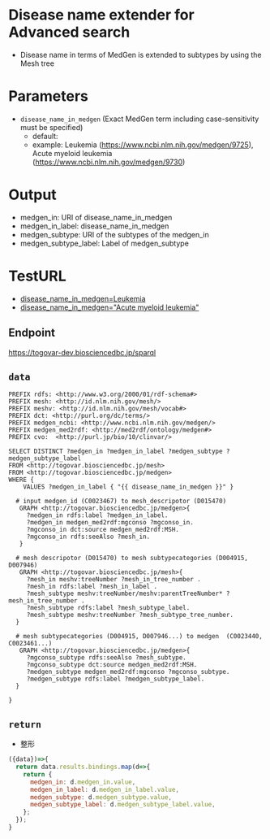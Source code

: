 # Disease name extender for Advanced search
* Disease name in terms of MedGen is extended to subtypes by using the Mesh tree  

# Parameters
* `disease_name_in_medgen` (Exact MedGen term including case-sensitivity must be specified) 
  * default: 
  * example: Leukemia (https://www.ncbi.nlm.nih.gov/medgen/9725), Acute myeloid leukemia (https://www.ncbi.nlm.nih.gov/medgen/9730)   

# Output
* medgen_in: URI of disease_name_in_medgen 
* medgen_in_label: disease_name_in_medgen
* medgen_subtype: URI of the subtypes of the medgen_in
* medgen_subtype_label: Label of medgen_subtype

  
# TestURL
- [disease_name_in_medgen=Leukemia](https://togovar-dev.biosciencedbc.jp/sparqlist/api/advanced_search_disease_name_extender?disease_name_in_medgen=Leukemia)
- [disease_name_in_medgen="Acute myeloid leukemia"](https://togovar-dev.biosciencedbc.jp/sparqlist/api/advanced_search_disease_name_extender?disease_name_in_medgen=Acute%20myeloid%20leukemia)

## Endpoint
https://togovar-dev.biosciencedbc.jp/sparql

## `data`
```sparql
PREFIX rdfs: <http://www.w3.org/2000/01/rdf-schema#>
PREFIX mesh: <http://id.nlm.nih.gov/mesh/>
PREFIX meshv: <http://id.nlm.nih.gov/mesh/vocab#>
PREFIX dct: <http://purl.org/dc/terms/>
PREFIX medgen_ncbi: <http://www.ncbi.nlm.nih.gov/medgen/>
PREFIX medgen_med2rdf: <http://med2rdf/ontology/medgen#>
PREFIX cvo:  <http://purl.jp/bio/10/clinvar/>

SELECT DISTINCT ?medgen_in ?medgen_in_label ?medgen_subtype ?medgen_subtype_label 
FROM <http://togovar.biosciencedbc.jp/mesh>
FROM <http://togovar.biosciencedbc.jp/medgen>
WHERE {
    VALUES ?medgen_in_label { "{{ disease_name_in_medgen }}" }
  
  # input medgen_id (C0023467) to mesh_descripotor (D015470)
   GRAPH <http://togovar.biosciencedbc.jp/medgen>{
     ?medgen_in rdfs:label ?medgen_in_label.
     ?medgen_in medgen_med2rdf:mgconso ?mgconso_in.
     ?mgconso_in dct:source medgen_med2rdf:MSH. 
     ?mgconso_in rdfs:seeAlso ?mesh_in.
   }
   
  # mesh descripotor (D015470) to mesh subtypecategories (D004915, D007946)
   GRAPH <http://togovar.biosciencedbc.jp/mesh>{
     ?mesh_in meshv:treeNumber ?mesh_in_tree_number .
     ?mesh_in rdfs:label ?mesh_in_label .
     ?mesh_subtype meshv:treeNumber/meshv:parentTreeNumber* ?mesh_in_tree_number .
     ?mesh_subtype rdfs:label ?mesh_subtype_label.
     ?mesh_subtype meshv:treeNumber ?mesh_subtype_tree_number.
  }
  
  # mesh subtypecategories (D004915, D007946...) to medgen  (C0023440, C0023461...)
   GRAPH <http://togovar.biosciencedbc.jp/medgen>{
     ?mgconso_subtype rdfs:seeAlso ?mesh_subtype.
     ?mgconso_subtype dct:source medgen_med2rdf:MSH. 
     ?medgen_subtype medgen_med2rdf:mgconso ?mgconso_subtype.
     ?medgen_subtype rdfs:label ?medgen_subtype_label.  
  }
  
} 
```

## `return`
- 整形
```javascript
({data})=>{
  return data.results.bindings.map(d=>{ 
    return {
      medgen_in: d.medgen_in.value, 
      medgen_in_label: d.medgen_in_label.value, 
      medgen_subtype: d.medgen_subtype.value, 
      medgen_subtype_label: d.medgen_subtype_label.value, 
    };
  });	
}
```
